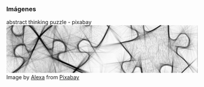 ### Imágenes 




abstract thinking puzzle - pixabay 
![puzzlemini](https://github.com/mgea/CRIAv/blob/main/imgs/puzzle-mini.jpg)
Image by [Alexa](https://pixabay.com/users/alexas_fotos-686414/?utm_source=link-attribution&utm_medium=referral&utm_campaign=image&utm_content=696725) from [Pixabay](https://pixabay.com//?utm_source=link-attribution&utm_medium=referral&utm_campaign=image&utm_content=696725)


